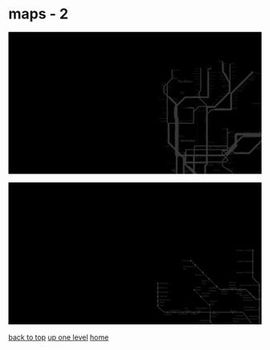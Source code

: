 # maps - 2
[![new_york_city_subway_map.png](/terminal/grey%20on%20black/big/maps/new_york_city_subway_map.png "new_york_city_subway_map.png")](https://raw.githubusercontent.com/buckmanc/wallpapers/main/terminal/grey%20on%20black/big/maps/new_york_city_subway_map.png)

[![tehran_metro_map_v1_0.png](/terminal/grey%20on%20black/big/maps/tehran_metro_map_v1_0.png "tehran_metro_map_v1_0.png")](https://raw.githubusercontent.com/buckmanc/wallpapers/main/terminal/grey%20on%20black/big/maps/tehran_metro_map_v1_0.png)


</p>
</details>


[back to top](#)
[up one level](/terminal/grey%20on%20black/big/README.MD)
[home](/)
